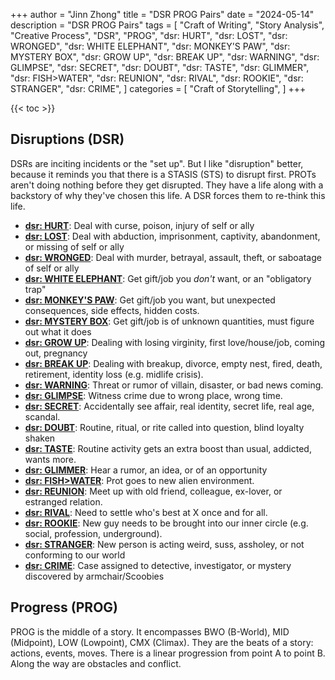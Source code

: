 +++
author = "Jinn Zhong"
title = "DSR PROG Pairs"
date = "2024-05-14"
description = "DSR PROG Pairs"
tags = [
    "Craft of Writing",
    "Story Analysis",
    "Creative Process",
    "DSR",
    "PROG",
    "dsr: HURT",
    "dsr: LOST",
    "dsr: WRONGED",
    "dsr: WHITE ELEPHANT",
    "dsr: MONKEY'S PAW",
    "dsr: MYSTERY BOX",
    "dsr: GROW UP",
    "dsr: BREAK UP",
    "dsr: WARNING",
    "dsr: GLIMPSE",
    "dsr: SECRET",
    "dsr: DOUBT",
    "dsr: TASTE",
    "dsr: GLIMMER",
    "dsr: FISH>WATER",
    "dsr: REUNION",
    "dsr: RIVAL",
    "dsr: ROOKIE",
    "dsr: STRANGER",
    "dsr: CRIME",
]
categories = [
    "Craft of Storytelling",
]
+++

{{< toc >}}

## Disruptions (DSR)

DSRs are inciting incidents or the "set up". But I like "disruption" better, because it reminds you that there is a STASIS (STS) to disrupt first. PROTs aren't doing nothing before they get disrupted. They have a life along with a backstory of why they've chosen this life. A DSR forces them to re-think this life.

* **[dsr: HURT](https://journal.jinnzhong.com/tags/dsr-hurt/)**: Deal with curse, poison, injury of self or ally
* **[dsr: LOST](https://journal.jinnzhong.com/tags/dsr-lost/)**: Deal with abduction, imprisonment, captivity, abandonment, or missing of self or ally
* **[dsr: WRONGED](https://journal.jinnzhong.com/tags/dsr-wronged/)**: Deal with murder, betrayal, assault, theft, or saboatage of self or ally
* **[dsr: WHITE ELEPHANT](https://journal.jinnzhong.com/tags/dsr-white-elephant/)**: Get gift/job you _don't_ want, or an "obligatory trap"
* **[dsr: MONKEY'S PAW](https://journal.jinnzhong.com/tags/dsr-monkeys-paw/)**: Get gift/job you want, but unexpected consequences, side effects, hidden costs.
* **[dsr: MYSTERY BOX](https://journal.jinnzhong.com/tags/dsr-mystery-box/)**: Get gift/job is of unknown quantities, must figure out what it does
* **[dsr: GROW UP](https://journal.jinnzhong.com/tags/dsr-grow-up/)**: Dealing with losing virginity, first love/house/job, coming out, pregnancy
* **[dsr: BREAK UP](https://journal.jinnzhong.com/tags/dsr-break-up/)**: Dealing with breakup, divorce, empty nest, fired, death, retirement, identity loss (e.g. midlife crisis).
* **[dsr: WARNING](https://journal.jinnzhong.com/tags/dsr-warning/)**: Threat or rumor of villain, disaster, or bad news coming.
* **[dsr: GLIMPSE](https://journal.jinnzhong.com/tags/dsr-glimpse/)**: Witness crime due to wrong place, wrong time.
* **[dsr: SECRET](https://journal.jinnzhong.com/tags/dsr-secret/)**: Accidentally see affair, real identity, secret life, real age, scandal.
* **[dsr: DOUBT](https://journal.jinnzhong.com/tags/dsr-doubt/)**: Routine, ritual, or rite called into question, blind loyalty shaken
* **[dsr: TASTE](https://journal.jinnzhong.com/tags/dsr-taste/)**: Routine activity gets an extra boost than usual, addicted, wants more.
* **[dsr: GLIMMER](https://journal.jinnzhong.com/tags/dsr-glimmer/)**: Hear a rumor, an idea, or of an opportunity
* **[dsr: FISH>WATER](https://journal.jinnzhong.com/tags/dsr-fish-water/)**: Prot goes to new alien environment.
* **[dsr: REUNION](https://journal.jinnzhong.com/tags/dsr-reunion/)**: Meet up with old friend, colleague, ex-lover, or estranged relation.
* **[dsr: RIVAL](https://journal.jinnzhong.com/tags/dsr-rival/)**: Need to settle who's best at X once and for all.
* **[dsr: ROOKIE](https://journal.jinnzhong.com/tags/dsr-rookie/)**: New guy needs to be brought into our inner circle (e.g. social, profession, underground).
* **[dsr: STRANGER](https://journal.jinnzhong.com/tags/dsr-stranger/)**: New person is acting weird, suss, assholey, or not conforming to our world
* **[dsr: CRIME](https://journal.jinnzhong.com/tags/dsr-crime/)**: Case assigned to detective, investigator, or mystery discovered by armchair/Scoobies

## Progress (PROG)

PROG is the middle of a story. It encompasses BWO (B-World), MID (Midpoint), LOW (Lowpoint), CMX (Climax). They are the beats of a story: actions, events, moves. There is a linear progression from point A to point B. Along the way are obstacles and conflict.
